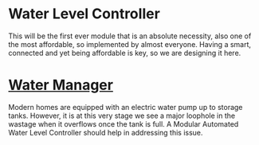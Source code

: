 
# Water Level Controller
 This will be the first ever module that is an absolute necessity, also one of the most affordable, so implemented by almost everyone. Having a smart, connected and yet being affordable is key, so we are designing it here.

# [Water Manager](../WaterManager/)
Modern homes are equipped with an electric water pump up to storage tanks. However, it is at this very stage we see a major loophole in the wastage when it overflows once the tank is full. A Modular Automated Water Level Controller should help in addressing this issue.

